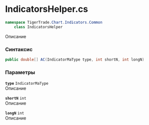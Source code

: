 
# IndicatorsHelper.cs
```csharp
namespace TigerTrade.Chart.Indicators.Common  
    class IndicatorsHelper
```

Описание

### Синтаксис
```csharp
public double[] AC(IndicatorMaType type, int shortN, int longN)
```

### Параметры
**`type`** `IndicatorMaType`  
 Описание  
  
**`shortN`** `int`  
 Описание  
  
**`longN`** `int`  
 Описание  
  

                    
                    